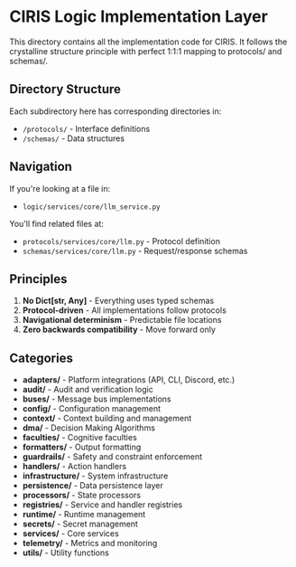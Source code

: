 # CIRIS Logic Implementation Layer

This directory contains all the implementation code for CIRIS. It follows the crystalline structure principle with perfect 1:1:1 mapping to protocols/ and schemas/.

## Directory Structure

Each subdirectory here has corresponding directories in:
- `/protocols/` - Interface definitions
- `/schemas/` - Data structures

## Navigation

If you're looking at a file in:
- `logic/services/core/llm_service.py`

You'll find related files at:
- `protocols/services/core/llm.py` - Protocol definition
- `schemas/services/core/llm.py` - Request/response schemas

## Principles

1. **No Dict[str, Any]** - Everything uses typed schemas
2. **Protocol-driven** - All implementations follow protocols
3. **Navigational determinism** - Predictable file locations
4. **Zero backwards compatibility** - Move forward only

## Categories

- **adapters/** - Platform integrations (API, CLI, Discord, etc.)
- **audit/** - Audit and verification logic
- **buses/** - Message bus implementations
- **config/** - Configuration management
- **context/** - Context building and management
- **dma/** - Decision Making Algorithms
- **faculties/** - Cognitive faculties
- **formatters/** - Output formatting
- **guardrails/** - Safety and constraint enforcement
- **handlers/** - Action handlers
- **infrastructure/** - System infrastructure
- **persistence/** - Data persistence layer
- **processors/** - State processors
- **registries/** - Service and handler registries
- **runtime/** - Runtime management
- **secrets/** - Secret management
- **services/** - Core services
- **telemetry/** - Metrics and monitoring
- **utils/** - Utility functions